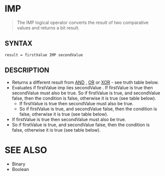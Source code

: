 # IMP
> The IMP logical operator converts the result of two comparative values and returns a bit result.

## SYNTAX
`result = firstValue IMP secondValue`

## DESCRIPTION
* Returns a different result from [AND](AND.md) , [OR](OR.md) or [XOR](XOR.md) - see truth table below.
* Evaluates if firstValue imp lies secondValue . If firstValue is true then secondValue must also be true. So if firstValue is true, and secondValue false, then the condition is false, otherwise it is true (see table below).
	* If firstValue is true then secondValue must also be true.
	* So if firstValue is true, and secondValue false, then the condition is false, otherwise it is true (see table below).
* If firstValue is true then secondValue must also be true.
* So if firstValue is true, and secondValue false, then the condition is false, otherwise it is true (see table below).


# SEE ALSO
* Binary
* Boolean

